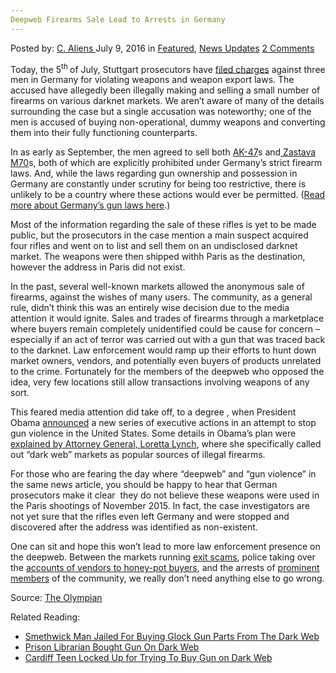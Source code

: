 ```yaml
---
Deepweb Firearms Sale Lead to Arrests in Germany
---
```

<article class="post-listing post-14774 post type-post status-publish format-standard has-post-thumbnail hentry  tag-arrests tag-deepweb tag-firearms tag-germany tag-lead tag-sale">
    <div class="post-inner">
        <span>Posted by: <a href="https://www.deepdotweb.com/author/caliens/" title="">C. Aliens </a></span>
    <span>July 9, 2016</span>
    <span>in <a href="https://www.deepdotweb.com/category/deepdot-news/" rel="category tag">Featured</a>, <a href="https://www.deepdotweb.com/category/news-updates/" rel="category tag">News Updates</a></span>
    <span><a href="https://www.deepdotweb.com/2016/07/09/deepweb-firearms-sale-lead-arrests-germany/#comments">2 Comments</a></span>
    </p>
    <div class="clear"></div>
    <div class="entry">
    <p>Today, the 5<sup>th </sup>of July, Stuttgart prosecutors have <a href="http://www.salon.com/2016/07/05/germany_3_charged_for_illegally_making_selling_firearms/">filed charges</a> against three men in Germany for violating weapons and weapon export laws. The accused have allegedly been illegally making and selling a small number of firearms on various darknet markets. We aren’t aware of many of the details surrounding the case but a single accusation was noteworthy; one of the men is accused of buying non-operational, dummy weapons and converting them into their fully functioning counterparts.</p>
    <p>In as early as September, the men agreed to sell both <a href="https://en.wikipedia.org/wiki/AK-47">AK-47</a>s and<a href="https://en.wikipedia.org/wiki/Zastava_M70"> Zastava M70</a>s, both of which are explicitly prohibited under Germany’s strict firearm laws. And, while the laws regarding gun ownership and possession in Germany are constantly under scrutiny for being too restrictive, there is unlikely to be a country where these actions would ever be permitted. (<a href="https://en.wikipedia.org/wiki/Gun_legislation_in_Germany">Read more about Germany’s gun laws here</a>.)</p>
    <p>Most of the information regarding the sale of these rifles is yet to be made public, but the prosecutors in the case mention a main suspect acquired four rifles and went on to list and sell them on an undisclosed darknet market. The weapons were then shipped withh Paris as the destination, however the address in Paris did not exist.</p>
    <p>In the past, several well-known markets allowed the anonymous sale of firearms, against the wishes of many users. The community, as a general rule, didn’t think this was an entirely wise decision due to the media attention it would ignite. Sales and trades of firearms through a marketplace where buyers remain completely unidentified could be cause for concern – especially if an act of terror was carried out with a gun that was traced back to the darknet. Law enforcement would ramp up their efforts to hunt down market owners, vendors, and potentially even buyers of products unrelated to the crime. Fortunately for the members of the deepweb who opposed the idea, very few locations still allow transactions involving weapons of any sort.</p>
    <p>This feared media attention did take off, to a degree , when President Obama <a href="https://www.deepdotweb.com/2016/01/12/do-people-really-buy-weapons-from-dark-web-markets/">announced</a> a new series of executive actions in an attempt to stop gun violence in the United States. Some details in Obama’s plan were <a href="http://www.fastcompany.com/3055187/do-people-really-buy-guns-on-the-dark-web">explained by Attorney General, Loretta Lynch</a>, where she specifically called out “dark web” markets as popular sources of illegal firearms.</p>
    <p>For those who are fearing the day where “deepweb” and “gun violence” in the same news article, you should be happy to hear that German prosecutors make it clear  they do not believe these weapons were used in the Paris shootings of November 2015. In fact, the case investigators are not yet sure that the rifles even left Germany and were stopped and discovered after the address was identified as non-existent.</p>
    <p>One can sit and hope this won’t lead to more law enforcement presence on the deepweb. Between the markets running <a href="https://www.deepdotweb.com/?s=exit+scam">exit scams</a>, police taking over the <a href="https://www.deepdotweb.com/2015/04/07/is-vendor-weaponsguy-on-agora-atffbi/">accounts of vendors to honey-pot buyers</a>, and the arrests of <a href="https://www.deepdotweb.com/2016/06/21/dark-net-vendor-fredthebaker-busted-netherlands/">prominent</a> <a href="https://www.deepdotweb.com/2016/07/01/dark-net-vendor-group-italian-maffia-brussels-busted/">members</a> of the community, we really don&#8217;t need anything else to go wrong.</p>
    <p>Source: <a href="http://www.theolympian.com/news/nation-world/article87658407.html">The Olympian</a></p>
    <p>Related Reading:</p>
    <ul>
    <li><a href="https://www.deepdotweb.com/2016/07/05/smethwick-man-jailed-buying-glock-gun-parts-dark-web/">Smethwick Man Jailed For Buying Glock Gun Parts From The Dark Web</a></li>
    <li><a href="https://www.deepdotweb.com/2016/06/07/prison-librarian-bought-gun-dark-web/">Prison Librarian Bought Gun On Dark Web</a></li>
    <li><a href="https://www.deepdotweb.com/2015/12/29/cardiff-teen-locked-up-for-trying-to-buy-gun-on-dark-web/">Cardiff Teen Locked Up for Trying To Buy Gun on Dark Web</a></li>
    </ul>
    </div>
    <span style="display:none"><a href="https://www.deepdotweb.com/tag/arrests/" rel="tag">arrests</a> <a href="https://www.deepdotweb.com/tag/deepweb/" rel="tag">deepweb</a> <a href="https://www.deepdotweb.com/tag/firearms/" rel="tag">firearms</a> <a href="https://www.deepdotweb.com/tag/germany/" rel="tag">germany</a> <a href="https://www.deepdotweb.com/tag/lead/" rel="tag">lead</a> <a href="https://www.deepdotweb.com/tag/sale/" rel="tag">sale</a></span> <span style="display:none" class="updated">2016-07-09</span>
    <div style="display:none" class="vcard author" itemprop="author" itemscope itemtype="http://schema.org/Person"><strong class="fn" itemprop="name"><a href="https://www.deepdotweb.com/author/caliens/" title="Posts by C. Aliens" rel="author">C. Aliens</a></strong></div>
    </div>
</article>

